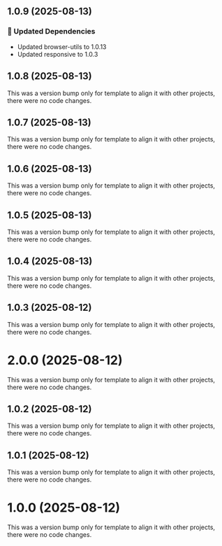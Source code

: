## 1.0.9 (2025-08-13)

### 🧱 Updated Dependencies

- Updated browser-utils to 1.0.13
- Updated responsive to 1.0.3

## 1.0.8 (2025-08-13)

This was a version bump only for template to align it with other projects, there were no code changes.

## 1.0.7 (2025-08-13)

This was a version bump only for template to align it with other projects, there were no code changes.

## 1.0.6 (2025-08-13)

This was a version bump only for template to align it with other projects, there were no code changes.

## 1.0.5 (2025-08-13)

This was a version bump only for template to align it with other projects, there were no code changes.

## 1.0.4 (2025-08-13)

This was a version bump only for template to align it with other projects, there were no code changes.

## 1.0.3 (2025-08-12)

This was a version bump only for template to align it with other projects, there were no code changes.

# 2.0.0 (2025-08-12)

This was a version bump only for template to align it with other projects, there were no code changes.

## 1.0.2 (2025-08-12)

This was a version bump only for template to align it with other projects, there were no code changes.

## 1.0.1 (2025-08-12)

This was a version bump only for template to align it with other projects, there were no code changes.

# 1.0.0 (2025-08-12)

This was a version bump only for template to align it with other projects, there were no code changes.